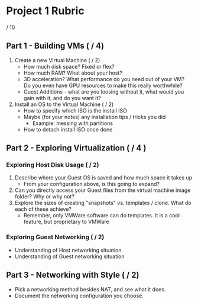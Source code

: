 # Project 1 Rubric

 / 10

## Part 1 - Building VMs ( / 4)

1. Create a new Virtual Machine ( / 2)
    - How much disk space?  Fixed or flex?
    - How much RAM?  What about your host?
    - 3D acceleration?  What performance do you need out of your VM?  Do you even have GPU resources to make this really worthwhile?
    - Guest Additions - what are you loosing without it, what would you gain with it, and do you want it?
2. Install an OS to the Virtual Machine ( / 2)
    - How to specify which ISO is the install ISO
    - Maybe (for your notes) any installation tips / tricks you did
        - Example: messing with partitions
    - How to detach install ISO once done

## Part 2 - Exploring Virtualization (  / 4 )

### Exploring Host Disk Usage (  / 2)
1. Describe where your Guest OS is saved and how much space it takes up
    - From your configuration above, is this going to expand?
2. Can you directly access your Guest files from the virtual machine image folder?  Why or why not?
3. Explore the sizes of creating "snapshots" vs. templates / clone.  What do each of these achieve?
    - Remember, only VMWare software can do templates.  It is a cool feature, but proprietary to VMWare

### Exploring Guest Networking (  / 2)

- Understanding of Host networking situation
- Understanding of Guest networking situation

## Part 3 - Networking with Style (  / 2)

- Pick a networking method besides NAT, and see what it does.
- Document the networking configuration you choose.
